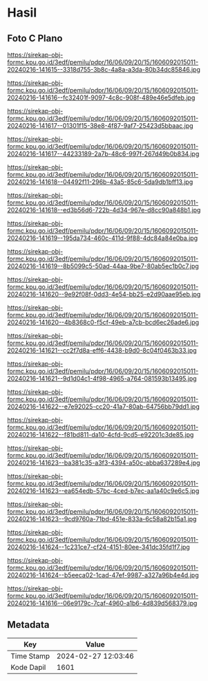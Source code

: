 # Hasil

## Foto C Plano

https://sirekap-obj-formc.kpu.go.id/3edf/pemilu/pdpr/16/06/09/20/15/1606092015011-20240216-141615--3318d755-3b8c-4a8a-a3da-80b34dc85846.jpg

https://sirekap-obj-formc.kpu.go.id/3edf/pemilu/pdpr/16/06/09/20/15/1606092015011-20240216-141616--fc32401f-9097-4c8c-908f-489e46e5dfeb.jpg

https://sirekap-obj-formc.kpu.go.id/3edf/pemilu/pdpr/16/06/09/20/15/1606092015011-20240216-141617--01301f15-38e8-4f87-9af7-25423d5bbaac.jpg

https://sirekap-obj-formc.kpu.go.id/3edf/pemilu/pdpr/16/06/09/20/15/1606092015011-20240216-141617--44233189-2a7b-48c6-997f-267d49b0b834.jpg

https://sirekap-obj-formc.kpu.go.id/3edf/pemilu/pdpr/16/06/09/20/15/1606092015011-20240216-141618--04492f11-296b-43a5-85c6-5da9db1bff13.jpg

https://sirekap-obj-formc.kpu.go.id/3edf/pemilu/pdpr/16/06/09/20/15/1606092015011-20240216-141618--ed3b56d6-722b-4d34-967e-d8cc90a848b1.jpg

https://sirekap-obj-formc.kpu.go.id/3edf/pemilu/pdpr/16/06/09/20/15/1606092015011-20240216-141619--195da734-460c-411d-9f88-4dc84a84e0ba.jpg

https://sirekap-obj-formc.kpu.go.id/3edf/pemilu/pdpr/16/06/09/20/15/1606092015011-20240216-141619--8b5099c5-50ad-44aa-9be7-80ab5ec1b0c7.jpg

https://sirekap-obj-formc.kpu.go.id/3edf/pemilu/pdpr/16/06/09/20/15/1606092015011-20240216-141620--9e92f08f-0dd3-4e54-bb25-e2d90aae95eb.jpg

https://sirekap-obj-formc.kpu.go.id/3edf/pemilu/pdpr/16/06/09/20/15/1606092015011-20240216-141620--4b8368c0-f5cf-49eb-a7cb-bcd6ec26ade6.jpg

https://sirekap-obj-formc.kpu.go.id/3edf/pemilu/pdpr/16/06/09/20/15/1606092015011-20240216-141621--cc2f7d8a-eff6-4438-b9d0-8c04f0463b33.jpg

https://sirekap-obj-formc.kpu.go.id/3edf/pemilu/pdpr/16/06/09/20/15/1606092015011-20240216-141621--9d1d04c1-4f98-4965-a764-081593b13495.jpg

https://sirekap-obj-formc.kpu.go.id/3edf/pemilu/pdpr/16/06/09/20/15/1606092015011-20240216-141622--e7e92025-cc20-41a7-80ab-64756bb79dd1.jpg

https://sirekap-obj-formc.kpu.go.id/3edf/pemilu/pdpr/16/06/09/20/15/1606092015011-20240216-141622--f81bd811-da10-4cfd-9cd5-e92201c3de85.jpg

https://sirekap-obj-formc.kpu.go.id/3edf/pemilu/pdpr/16/06/09/20/15/1606092015011-20240216-141623--ba381c35-a3f3-4394-a50c-abba637289e4.jpg

https://sirekap-obj-formc.kpu.go.id/3edf/pemilu/pdpr/16/06/09/20/15/1606092015011-20240216-141623--ea654edb-57bc-4ced-b7ec-aa1a40c9e6c5.jpg

https://sirekap-obj-formc.kpu.go.id/3edf/pemilu/pdpr/16/06/09/20/15/1606092015011-20240216-141623--9cd9760a-71bd-451e-833a-6c58a82b15a1.jpg

https://sirekap-obj-formc.kpu.go.id/3edf/pemilu/pdpr/16/06/09/20/15/1606092015011-20240216-141624--1c231ce7-cf24-4151-80ee-341dc35fd1f7.jpg

https://sirekap-obj-formc.kpu.go.id/3edf/pemilu/pdpr/16/06/09/20/15/1606092015011-20240216-141624--b5eeca02-1cad-47ef-9987-a327a96b4e4d.jpg

https://sirekap-obj-formc.kpu.go.id/3edf/pemilu/pdpr/16/06/09/20/15/1606092015011-20240216-141616--06e9179c-7caf-4960-a1b6-4d839d568379.jpg


## Metadata

| Key        | Value               |
| ---------- | ------------------- |
| Time Stamp | 2024-02-27 12:03:46 |
| Kode Dapil | 1601                |



